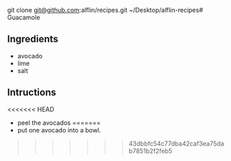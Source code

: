 git clone git@github.com:alflin/recipes.git ~/Desktop/alflin-recipes# Guacamole
## Ingredients
* avocado
* lime
* salt
## Intructions
<<<<<<< HEAD
* peel the avocados
=======
* put one avocado into a bowl.
>>>>>>> 43dbbfc54c77dba42caf3ea75dab7851b2f2feb5
